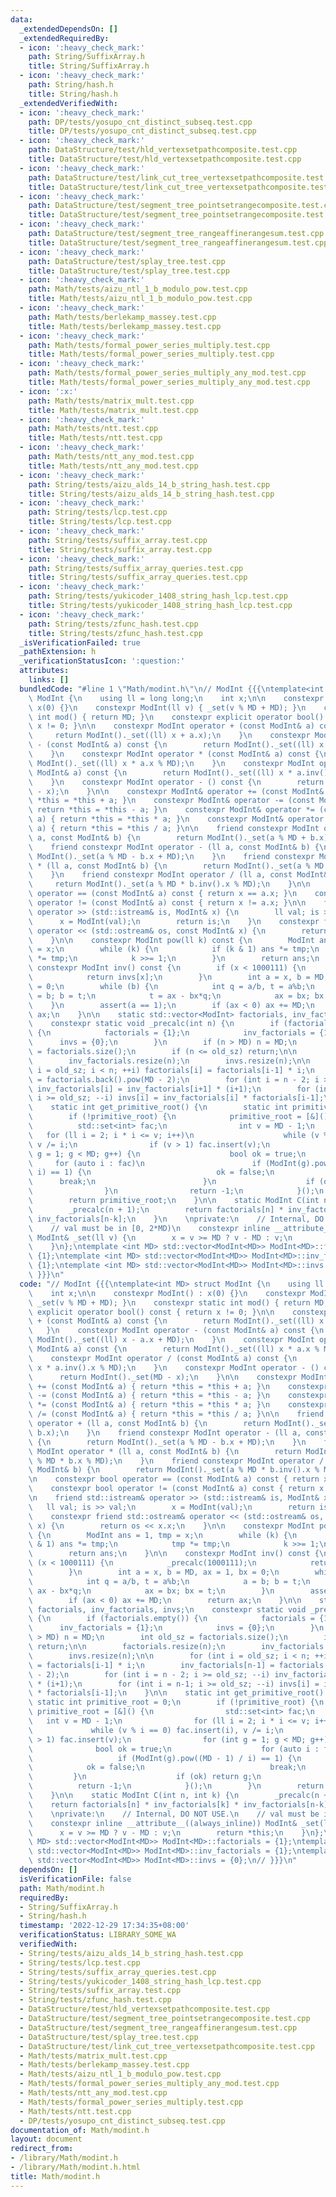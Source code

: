```yaml
---
data:
  _extendedDependsOn: []
  _extendedRequiredBy:
  - icon: ':heavy_check_mark:'
    path: String/SuffixArray.h
    title: String/SuffixArray.h
  - icon: ':heavy_check_mark:'
    path: String/hash.h
    title: String/hash.h
  _extendedVerifiedWith:
  - icon: ':heavy_check_mark:'
    path: DP/tests/yosupo_cnt_distinct_subseq.test.cpp
    title: DP/tests/yosupo_cnt_distinct_subseq.test.cpp
  - icon: ':heavy_check_mark:'
    path: DataStructure/test/hld_vertexsetpathcomposite.test.cpp
    title: DataStructure/test/hld_vertexsetpathcomposite.test.cpp
  - icon: ':heavy_check_mark:'
    path: DataStructure/test/link_cut_tree_vertexsetpathcomposite.test.cpp
    title: DataStructure/test/link_cut_tree_vertexsetpathcomposite.test.cpp
  - icon: ':heavy_check_mark:'
    path: DataStructure/test/segment_tree_pointsetrangecomposite.test.cpp
    title: DataStructure/test/segment_tree_pointsetrangecomposite.test.cpp
  - icon: ':heavy_check_mark:'
    path: DataStructure/test/segment_tree_rangeaffinerangesum.test.cpp
    title: DataStructure/test/segment_tree_rangeaffinerangesum.test.cpp
  - icon: ':heavy_check_mark:'
    path: DataStructure/test/splay_tree.test.cpp
    title: DataStructure/test/splay_tree.test.cpp
  - icon: ':heavy_check_mark:'
    path: Math/tests/aizu_ntl_1_b_modulo_pow.test.cpp
    title: Math/tests/aizu_ntl_1_b_modulo_pow.test.cpp
  - icon: ':heavy_check_mark:'
    path: Math/tests/berlekamp_massey.test.cpp
    title: Math/tests/berlekamp_massey.test.cpp
  - icon: ':heavy_check_mark:'
    path: Math/tests/formal_power_series_multiply.test.cpp
    title: Math/tests/formal_power_series_multiply.test.cpp
  - icon: ':heavy_check_mark:'
    path: Math/tests/formal_power_series_multiply_any_mod.test.cpp
    title: Math/tests/formal_power_series_multiply_any_mod.test.cpp
  - icon: ':x:'
    path: Math/tests/matrix_mult.test.cpp
    title: Math/tests/matrix_mult.test.cpp
  - icon: ':heavy_check_mark:'
    path: Math/tests/ntt.test.cpp
    title: Math/tests/ntt.test.cpp
  - icon: ':heavy_check_mark:'
    path: Math/tests/ntt_any_mod.test.cpp
    title: Math/tests/ntt_any_mod.test.cpp
  - icon: ':heavy_check_mark:'
    path: String/tests/aizu_alds_14_b_string_hash.test.cpp
    title: String/tests/aizu_alds_14_b_string_hash.test.cpp
  - icon: ':heavy_check_mark:'
    path: String/tests/lcp.test.cpp
    title: String/tests/lcp.test.cpp
  - icon: ':heavy_check_mark:'
    path: String/tests/suffix_array.test.cpp
    title: String/tests/suffix_array.test.cpp
  - icon: ':heavy_check_mark:'
    path: String/tests/suffix_array_queries.test.cpp
    title: String/tests/suffix_array_queries.test.cpp
  - icon: ':heavy_check_mark:'
    path: String/tests/yukicoder_1408_string_hash_lcp.test.cpp
    title: String/tests/yukicoder_1408_string_hash_lcp.test.cpp
  - icon: ':heavy_check_mark:'
    path: String/tests/zfunc_hash.test.cpp
    title: String/tests/zfunc_hash.test.cpp
  _isVerificationFailed: true
  _pathExtension: h
  _verificationStatusIcon: ':question:'
  attributes:
    links: []
  bundledCode: "#line 1 \"Math/modint.h\"\n// ModInt {{{\ntemplate<int MD> struct\
    \ ModInt {\n    using ll = long long;\n    int x;\n\n    constexpr ModInt() :\
    \ x(0) {}\n    constexpr ModInt(ll v) { _set(v % MD + MD); }\n    constexpr static\
    \ int mod() { return MD; }\n    constexpr explicit operator bool() const { return\
    \ x != 0; }\n\n    constexpr ModInt operator + (const ModInt& a) const {\n   \
    \     return ModInt()._set((ll) x + a.x);\n    }\n    constexpr ModInt operator\
    \ - (const ModInt& a) const {\n        return ModInt()._set((ll) x - a.x + MD);\n\
    \    }\n    constexpr ModInt operator * (const ModInt& a) const {\n        return\
    \ ModInt()._set((ll) x * a.x % MD);\n    }\n    constexpr ModInt operator / (const\
    \ ModInt& a) const {\n        return ModInt()._set((ll) x * a.inv().x % MD);\n\
    \    }\n    constexpr ModInt operator - () const {\n        return ModInt()._set(MD\
    \ - x);\n    }\n\n    constexpr ModInt& operator += (const ModInt& a) { return\
    \ *this = *this + a; }\n    constexpr ModInt& operator -= (const ModInt& a) {\
    \ return *this = *this - a; }\n    constexpr ModInt& operator *= (const ModInt&\
    \ a) { return *this = *this * a; }\n    constexpr ModInt& operator /= (const ModInt&\
    \ a) { return *this = *this / a; }\n\n    friend constexpr ModInt operator + (ll\
    \ a, const ModInt& b) {\n        return ModInt()._set(a % MD + b.x);\n    }\n\
    \    friend constexpr ModInt operator - (ll a, const ModInt& b) {\n        return\
    \ ModInt()._set(a % MD - b.x + MD);\n    }\n    friend constexpr ModInt operator\
    \ * (ll a, const ModInt& b) {\n        return ModInt()._set(a % MD * b.x % MD);\n\
    \    }\n    friend constexpr ModInt operator / (ll a, const ModInt& b) {\n   \
    \     return ModInt()._set(a % MD * b.inv().x % MD);\n    }\n\n    constexpr bool\
    \ operator == (const ModInt& a) const { return x == a.x; }\n    constexpr bool\
    \ operator != (const ModInt& a) const { return x != a.x; }\n\n    friend std::istream&\
    \ operator >> (std::istream& is, ModInt& x) {\n        ll val; is >> val;\n  \
    \      x = ModInt(val);\n        return is;\n    }\n    constexpr friend std::ostream&\
    \ operator << (std::ostream& os, const ModInt& x) {\n        return os << x.x;\n\
    \    }\n\n    constexpr ModInt pow(ll k) const {\n        ModInt ans = 1, tmp\
    \ = x;\n        while (k) {\n            if (k & 1) ans *= tmp;\n            tmp\
    \ *= tmp;\n            k >>= 1;\n        }\n        return ans;\n    }\n\n   \
    \ constexpr ModInt inv() const {\n        if (x < 1000111) {\n            _precalc(1000111);\n\
    \            return invs[x];\n        }\n        int a = x, b = MD, ax = 1, bx\
    \ = 0;\n        while (b) {\n            int q = a/b, t = a%b;\n            a\
    \ = b; b = t;\n            t = ax - bx*q;\n            ax = bx; bx = t;\n    \
    \    }\n        assert(a == 1);\n        if (ax < 0) ax += MD;\n        return\
    \ ax;\n    }\n\n    static std::vector<ModInt> factorials, inv_factorials, invs;\n\
    \    constexpr static void _precalc(int n) {\n        if (factorials.empty())\
    \ {\n            factorials = {1};\n            inv_factorials = {1};\n      \
    \      invs = {0};\n        }\n        if (n > MD) n = MD;\n        int old_sz\
    \ = factorials.size();\n        if (n <= old_sz) return;\n\n        factorials.resize(n);\n\
    \        inv_factorials.resize(n);\n        invs.resize(n);\n\n        for (int\
    \ i = old_sz; i < n; ++i) factorials[i] = factorials[i-1] * i;\n        inv_factorials[n-1]\
    \ = factorials.back().pow(MD - 2);\n        for (int i = n - 2; i >= old_sz; --i)\
    \ inv_factorials[i] = inv_factorials[i+1] * (i+1);\n        for (int i = n-1;\
    \ i >= old_sz; --i) invs[i] = inv_factorials[i] * factorials[i-1];\n    }\n\n\
    \    static int get_primitive_root() {\n        static int primitive_root = 0;\n\
    \        if (!primitive_root) {\n            primitive_root = [&]() {\n      \
    \          std::set<int> fac;\n                int v = MD - 1;\n             \
    \   for (ll i = 2; i * i <= v; i++)\n                    while (v % i == 0) fac.insert(i),\
    \ v /= i;\n                if (v > 1) fac.insert(v);\n                for (int\
    \ g = 1; g < MD; g++) {\n                    bool ok = true;\n               \
    \     for (auto i : fac)\n                        if (ModInt(g).pow((MD - 1) /\
    \ i) == 1) {\n                            ok = false;\n                      \
    \      break;\n                        }\n                    if (ok) return g;\n\
    \                }\n                return -1;\n            }();\n        }\n\
    \        return primitive_root;\n    }\n\n    static ModInt C(int n, int k) {\n\
    \        _precalc(n + 1);\n        return factorials[n] * inv_factorials[k] *\
    \ inv_factorials[n-k];\n    }\n    \nprivate:\n    // Internal, DO NOT USE.\n\
    \    // val must be in [0, 2*MD)\n    constexpr inline __attribute__((always_inline))\
    \ ModInt& _set(ll v) {\n        x = v >= MD ? v - MD : v;\n        return *this;\n\
    \    }\n};\ntemplate <int MD> std::vector<ModInt<MD>> ModInt<MD>::factorials =\
    \ {1};\ntemplate <int MD> std::vector<ModInt<MD>> ModInt<MD>::inv_factorials =\
    \ {1};\ntemplate <int MD> std::vector<ModInt<MD>> ModInt<MD>::invs = {0};\n//\
    \ }}}\n"
  code: "// ModInt {{{\ntemplate<int MD> struct ModInt {\n    using ll = long long;\n\
    \    int x;\n\n    constexpr ModInt() : x(0) {}\n    constexpr ModInt(ll v) {\
    \ _set(v % MD + MD); }\n    constexpr static int mod() { return MD; }\n    constexpr\
    \ explicit operator bool() const { return x != 0; }\n\n    constexpr ModInt operator\
    \ + (const ModInt& a) const {\n        return ModInt()._set((ll) x + a.x);\n \
    \   }\n    constexpr ModInt operator - (const ModInt& a) const {\n        return\
    \ ModInt()._set((ll) x - a.x + MD);\n    }\n    constexpr ModInt operator * (const\
    \ ModInt& a) const {\n        return ModInt()._set((ll) x * a.x % MD);\n    }\n\
    \    constexpr ModInt operator / (const ModInt& a) const {\n        return ModInt()._set((ll)\
    \ x * a.inv().x % MD);\n    }\n    constexpr ModInt operator - () const {\n  \
    \      return ModInt()._set(MD - x);\n    }\n\n    constexpr ModInt& operator\
    \ += (const ModInt& a) { return *this = *this + a; }\n    constexpr ModInt& operator\
    \ -= (const ModInt& a) { return *this = *this - a; }\n    constexpr ModInt& operator\
    \ *= (const ModInt& a) { return *this = *this * a; }\n    constexpr ModInt& operator\
    \ /= (const ModInt& a) { return *this = *this / a; }\n\n    friend constexpr ModInt\
    \ operator + (ll a, const ModInt& b) {\n        return ModInt()._set(a % MD +\
    \ b.x);\n    }\n    friend constexpr ModInt operator - (ll a, const ModInt& b)\
    \ {\n        return ModInt()._set(a % MD - b.x + MD);\n    }\n    friend constexpr\
    \ ModInt operator * (ll a, const ModInt& b) {\n        return ModInt()._set(a\
    \ % MD * b.x % MD);\n    }\n    friend constexpr ModInt operator / (ll a, const\
    \ ModInt& b) {\n        return ModInt()._set(a % MD * b.inv().x % MD);\n    }\n\
    \n    constexpr bool operator == (const ModInt& a) const { return x == a.x; }\n\
    \    constexpr bool operator != (const ModInt& a) const { return x != a.x; }\n\
    \n    friend std::istream& operator >> (std::istream& is, ModInt& x) {\n     \
    \   ll val; is >> val;\n        x = ModInt(val);\n        return is;\n    }\n\
    \    constexpr friend std::ostream& operator << (std::ostream& os, const ModInt&\
    \ x) {\n        return os << x.x;\n    }\n\n    constexpr ModInt pow(ll k) const\
    \ {\n        ModInt ans = 1, tmp = x;\n        while (k) {\n            if (k\
    \ & 1) ans *= tmp;\n            tmp *= tmp;\n            k >>= 1;\n        }\n\
    \        return ans;\n    }\n\n    constexpr ModInt inv() const {\n        if\
    \ (x < 1000111) {\n            _precalc(1000111);\n            return invs[x];\n\
    \        }\n        int a = x, b = MD, ax = 1, bx = 0;\n        while (b) {\n\
    \            int q = a/b, t = a%b;\n            a = b; b = t;\n            t =\
    \ ax - bx*q;\n            ax = bx; bx = t;\n        }\n        assert(a == 1);\n\
    \        if (ax < 0) ax += MD;\n        return ax;\n    }\n\n    static std::vector<ModInt>\
    \ factorials, inv_factorials, invs;\n    constexpr static void _precalc(int n)\
    \ {\n        if (factorials.empty()) {\n            factorials = {1};\n      \
    \      inv_factorials = {1};\n            invs = {0};\n        }\n        if (n\
    \ > MD) n = MD;\n        int old_sz = factorials.size();\n        if (n <= old_sz)\
    \ return;\n\n        factorials.resize(n);\n        inv_factorials.resize(n);\n\
    \        invs.resize(n);\n\n        for (int i = old_sz; i < n; ++i) factorials[i]\
    \ = factorials[i-1] * i;\n        inv_factorials[n-1] = factorials.back().pow(MD\
    \ - 2);\n        for (int i = n - 2; i >= old_sz; --i) inv_factorials[i] = inv_factorials[i+1]\
    \ * (i+1);\n        for (int i = n-1; i >= old_sz; --i) invs[i] = inv_factorials[i]\
    \ * factorials[i-1];\n    }\n\n    static int get_primitive_root() {\n       \
    \ static int primitive_root = 0;\n        if (!primitive_root) {\n           \
    \ primitive_root = [&]() {\n                std::set<int> fac;\n             \
    \   int v = MD - 1;\n                for (ll i = 2; i * i <= v; i++)\n       \
    \             while (v % i == 0) fac.insert(i), v /= i;\n                if (v\
    \ > 1) fac.insert(v);\n                for (int g = 1; g < MD; g++) {\n      \
    \              bool ok = true;\n                    for (auto i : fac)\n     \
    \                   if (ModInt(g).pow((MD - 1) / i) == 1) {\n                \
    \            ok = false;\n                            break;\n               \
    \         }\n                    if (ok) return g;\n                }\n      \
    \          return -1;\n            }();\n        }\n        return primitive_root;\n\
    \    }\n\n    static ModInt C(int n, int k) {\n        _precalc(n + 1);\n    \
    \    return factorials[n] * inv_factorials[k] * inv_factorials[n-k];\n    }\n\
    \    \nprivate:\n    // Internal, DO NOT USE.\n    // val must be in [0, 2*MD)\n\
    \    constexpr inline __attribute__((always_inline)) ModInt& _set(ll v) {\n  \
    \      x = v >= MD ? v - MD : v;\n        return *this;\n    }\n};\ntemplate <int\
    \ MD> std::vector<ModInt<MD>> ModInt<MD>::factorials = {1};\ntemplate <int MD>\
    \ std::vector<ModInt<MD>> ModInt<MD>::inv_factorials = {1};\ntemplate <int MD>\
    \ std::vector<ModInt<MD>> ModInt<MD>::invs = {0};\n// }}}\n"
  dependsOn: []
  isVerificationFile: false
  path: Math/modint.h
  requiredBy:
  - String/SuffixArray.h
  - String/hash.h
  timestamp: '2022-12-29 17:34:35+08:00'
  verificationStatus: LIBRARY_SOME_WA
  verifiedWith:
  - String/tests/aizu_alds_14_b_string_hash.test.cpp
  - String/tests/lcp.test.cpp
  - String/tests/suffix_array_queries.test.cpp
  - String/tests/yukicoder_1408_string_hash_lcp.test.cpp
  - String/tests/suffix_array.test.cpp
  - String/tests/zfunc_hash.test.cpp
  - DataStructure/test/hld_vertexsetpathcomposite.test.cpp
  - DataStructure/test/segment_tree_pointsetrangecomposite.test.cpp
  - DataStructure/test/segment_tree_rangeaffinerangesum.test.cpp
  - DataStructure/test/splay_tree.test.cpp
  - DataStructure/test/link_cut_tree_vertexsetpathcomposite.test.cpp
  - Math/tests/matrix_mult.test.cpp
  - Math/tests/berlekamp_massey.test.cpp
  - Math/tests/aizu_ntl_1_b_modulo_pow.test.cpp
  - Math/tests/formal_power_series_multiply_any_mod.test.cpp
  - Math/tests/ntt_any_mod.test.cpp
  - Math/tests/formal_power_series_multiply.test.cpp
  - Math/tests/ntt.test.cpp
  - DP/tests/yosupo_cnt_distinct_subseq.test.cpp
documentation_of: Math/modint.h
layout: document
redirect_from:
- /library/Math/modint.h
- /library/Math/modint.h.html
title: Math/modint.h
---
```

